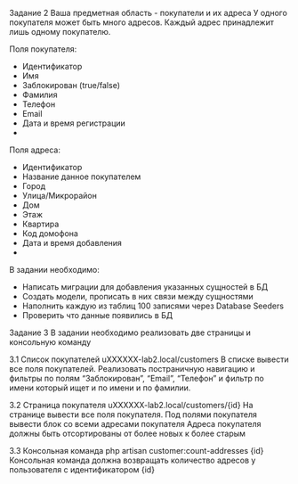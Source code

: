 Задание 2
Ваша предметная область - покупатели и их адреса У одного покупателя может быть много адресов. Каждый адрес принадлежит лишь одному покупателю.

Поля покупателя:
- Идентификатор
- Имя
- Заблокирован (true/false)
- Фамилия
- Телефон
- Email
- Дата и время регистрации
- 
Поля адреса:
- Идентификатор
- Название данное покупателем
- Город
- Улица/Микрорайон
- Дом
- Этаж
- Квартира
- Код домофона
- Дата и время добавления
- 
В задании необходимо:
- Написать миграции для добавления указанных сущностей в БД
- Создать модели, прописать в них связи между сущностями
- Наполнить каждую из таблиц 100 записями через Database Seeders
- Проверить что данные появились в БД

Задание 3
В задании необходимо реализовать две страницы и консольную команду

3.1 Список покупателей uXXXXXX-lab2.local/customers
В списке вывести все поля покупателей. Реализовать постраничную навигацию и фильтры по полям “Заблокирован”, “Email”, “Телефон” и фильтр по имени который ищет и по имени и по фамилии.

3.2 Страница покупателя uXXXXXX-lab2.local/customers/{id}
На странице вывести все поля покупателя. Под полями покупателя вывести блок со всеми адресами покупателя Адреса покупателя должны быть отсортированы от более новых к более старым

3.3 Консольная команда php artisan customer:count-addresses {id}
Консольная команда должна возвращать количество адресов у пользователя с идентификатором {id}
